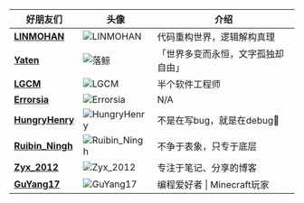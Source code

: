 | 好朋友们                                                       | 头像                                                                                   | 介绍                                       |
|---------------------------------------------------|----------------------------------------------------------------------------------------|--------------------------------------------|
| [**LINMOHAN**](https://home.linmohan.fun) | ![LINMOHAN](https://s1.imagehub.cc/images/2025/07/30/0a2c858f1fa7d7ff3d480b9e2ab3dce0.jpg) | 代码重构世界，逻辑解构真理                 |
| [**Yaten**](https://yaten-z.github.io/) | ![落鲸](https://s1.imagehub.cc/images/2025/05/30/55439681d8b3c2d988638c133e160a56.jpg)   | 「世界多变而永恒，文字孤独却自由」         |
| [ **LGCM** ](http://www.LGCM.xyz)                | ![LGCM](https://s1.imagehub.cc/images/2025/07/30/75fb3a7a7532703f2e7f0c095dc417f1.jpg)     | 半个软件工程师                             |
| [**Errorsia**](http://errorsia.com)            | ![Errorsia](https://s1.imagehub.cc/images/2025/07/30/86668972c5b3fb5e440c6e1bba1f69db.png) | N/A                                       |
| [**HungryHenry**](https://hungryhenry.cn)     | ![HungryHenry](https://s1.imagehub.cc/images/2025/07/31/4b1f583c02e682ac790c6bfa7a52ec0b.jpg) | 不是在写bug，就是在debug🐛     |
| [**Ruibin_Ningh**](https://www.ruibin-ningh.top/) | ![Ruibin_Ningh](https://s1.imagehub.cc/images/2025/07/31/b2e402249619e45fd0a227d7f5161d5a.jpg) | 不争于表象，只专于底层                     |
| [**Zyx_2012**](https://blog.zyx-2012.cn)   | ![Zyx_2012](https://s1.imagehub.cc/images/2025/08/02/f4233153acd18054b42e984c0775aace.png)     | 专注于笔记、分享的博客                   |
| [**GuYang17**](https://guyang17.github.io/) | ![GuYang17](https://avatars.githubusercontent.com/u/196782409?v=4)                    | 编程爱好者 \| Minecraft玩家              |
